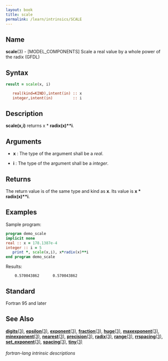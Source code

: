 ```yaml
---
layout: book
title: scale
permalink: /learn/intrinsics/SCALE
---
```

## __Name__

__scale__(3) - \[MODEL\_COMPONENTS\] Scale a real value by a whole power of the radix
(GFDL)

## __Syntax__
```fortran
result = scale(x, i)

   real(kind=KIND),intent(in) :: x
   integer,intent(in)         :: i
```
## __Description__

__scale(x,i)__ returns x \* __radix(x)\*\*i__.

## __Arguments__

  - __x__
    : The type of the argument shall be a _real_.

  - __i__
    : The type of the argument shall be a _integer_.

## __Returns__

The return value is of the same type and kind as __x__. Its value is 
__x \* radix(x)\*\*i__.

## __Examples__

Sample program:

```fortran
program demo_scale
implicit none
real :: x = 178.1387e-4
integer :: i = 5
   print *, scale(x,i), x*radix(x)**i
end program demo_scale
```

Results:

```
    0.570043862      0.570043862
```

## __Standard__

Fortran 95 and later

## __See Also__

[__digits__(3)](DIGITS),
[__epsilon__(3)](EPSILON),
[__exponent__(3)](EXPONENT),
[__fraction__(3)](FRACTION),
[__huge__(3)](HUGE),
[__maxexponent__(3)](MAXEXPONENT),
[__minexponent__(3)](MINEXPONENT),
[__nearest__(3)](NEAREST),
[__precision__(3)](PRECISION),
[__radix__(3)](RADIX),
[__range__(3)](RANGE),
[__rrspacing__(3)](RRSPACING),
[__set\_exponent__(3)](SET_EXPONENT),
[__spacing__(3)](SPACING),
[__tiny__(3)](TINY)


###### fortran-lang intrinsic descriptions
